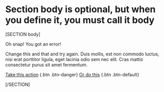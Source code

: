 # Section body is optional, but when you define it, you must call it body

[SECTION body]

Oh snap! You got an error!

Change this and that and try again. Duis mollis, est non commodo luctus, nisi erat porttitor ligula, eget lacinia odio sem nec elit. Cras mattis consectetur purus sit amet fermentum.

[Take this action](#) {.btn .btn-danger}
[Or do this](#) {.btn .btn-default}

[/SECTION]